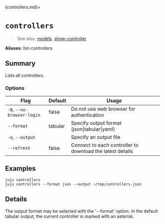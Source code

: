 (controllers.md)=
# `controllers`
> See also: [models](#models), [show-controller](#show-controller)

**Aliases:** list-controllers

## Summary
Lists all controllers.

### Options
| Flag | Default | Usage |
| --- | --- | --- |
| `-B`, `--no-browser-login` | false | Do not use web browser for authentication |
| `--format` | tabular | Specify output format (json&#x7c;tabular&#x7c;yaml) |
| `-o`, `--output` |  | Specify an output file |
| `--refresh` | false | Connect to each controller to download the latest details |

## Examples

    juju controllers
    juju controllers --format json --output ~/tmp/controllers.json



## Details
The output format may be selected with the '--format' option. In the
default tabular output, the current controller is marked with an asterisk.